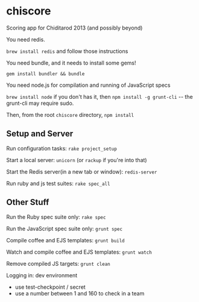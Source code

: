 chiscore
============

Scoring app for Chiditarod 2013 (and possibly beyond)

You need redis.

`brew install redis` and follow those instructions

You need bundle, and it needs to install some gems!

`gem install bundler && bundle `

You need node.js for compilation and running of JavaScript specs

`brew install node` if you don't has it,
then `npm install -g grunt-cli` -- the grunt-cli may require sudo.

Then, from the root `chiscore` directory, `npm install`

## Setup and Server
Run configuration tasks:
    `rake project_setup`

Start a local server:
    `unicorn` (or `rackup` if you're into that)

Start the Redis server(in a new tab or window):
    `redis-server`

Run ruby and js test suites:
    `rake spec_all`

## Other Stuff
Run the Ruby spec suite only:
    `rake spec`

Run the JavaScript spec suite only:
    `grunt spec`

Compile coffee and EJS templates:
    `grunt build`

Watch and compile coffee and EJS templates:
    `grunt watch`

Remove compiled JS targets:
    `grunt clean`

Logging in: dev environment
- use test-checkpoint / secret
- use a number between 1 and 160 to check in a team
